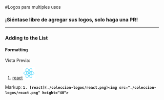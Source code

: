 #Logos para multiples usos

### ¡Siéntase libre de agregar sus logos, solo haga una PR!


***
### Adding to the List
#### Formatting
Vista Previa:
1. [react](./coleccion-logos/react.png)<img src="./coleccion-logos/react.png" height="40">

Markup:
**`1. [react](./coleccion-logos/react.png)<img src="./coleccion-logos/react.png" height="40">  `**


